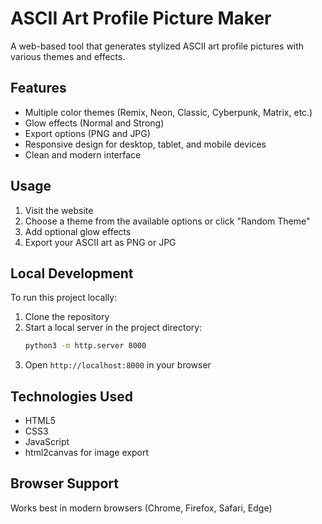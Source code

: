 # ASCII Art Profile Picture Maker

A web-based tool that generates stylized ASCII art profile pictures with various themes and effects.

## Features

- Multiple color themes (Remix, Neon, Classic, Cyberpunk, Matrix, etc.)
- Glow effects (Normal and Strong)
- Export options (PNG and JPG)
- Responsive design for desktop, tablet, and mobile devices
- Clean and modern interface

## Usage

1. Visit the website
2. Choose a theme from the available options or click "Random Theme"
3. Add optional glow effects
4. Export your ASCII art as PNG or JPG

## Local Development

To run this project locally:

1. Clone the repository
2. Start a local server in the project directory:
   ```bash
   python3 -m http.server 8000
   ```
3. Open `http://localhost:8000` in your browser

## Technologies Used

- HTML5
- CSS3
- JavaScript
- html2canvas for image export

## Browser Support

Works best in modern browsers (Chrome, Firefox, Safari, Edge) 